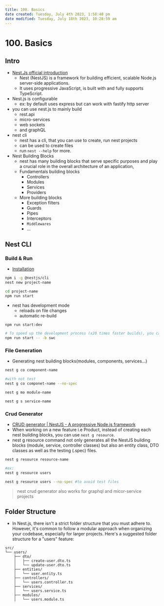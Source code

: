 ```yaml
---
title: 100. Basics
date created: Tuesday, July 4th 2023, 1:58:40 pm
date modified: Tuesday, July 18th 2023, 10:28:59 am
---
```


# 100. Basics

## Intro

- [Nest.Js official introduction](https://docs.nestjs.com/)
	- Nest (NestJS) is a framework for building efficient, scalable Node.js server-side applications.
	- It uses progressive JavaScript, is built with and fully supports TypeScript.
- Nest.js is configurable
	- ex: by default uses express but can work with fastify http server
- you can use nest.js to mainly build
	- rest.api
	- micro-services
	- web sockets
	- and graphQL
- nest cli
	- nest has a cli, that you can use to create, run nest projects
	- can be used to create files
	- run `nest --help` for more.
- Nest Building Blocks
	- nest has many building blocks that serve specific purposes and play a crucial role in the overall architecture of an application,
	- Fundamentals building blocks
		- Controllers
		- Modules
		- Services
		- Providers
	- More building blocks
		- Exception filters
		- Guards
		- Pipes
		- Interceptors
		- `Middlewares`
		- …

## Nest CLI

### Build & Run

- [Installation](https://docs.nestjs.com/#installation)

```sh
npm i -g @nestjs/cli
nest new project-name

cd project-name
npm run start
```

- nest has development mode
	- reloads on file changes
	- automatic re-build

```sh
npm run start:dev

# To speed up the development process (x20 times faster builds), you can use the SWC builder by passing the -b swc flag to the start script, as follows npm 
npm run start -- -b swc
```

### File Generation

- Generating nest building blocks(modules, components, services…)

```sh
nest g co component-name

#with not test
nest g co componet-name --no-spec

nest g mo module-name

nest g s service-name
```

### Crud Generator

- [CRUD generator | NestJS - A progressive Node.js framework](https://docs.nestjs.com/recipes/crud-generator#crud-generator)
- When working on a new feature i.e Product, instead of creating each nest building blocks, you can use `nest g resource`.
- nest g resource command not only generates all the NestJS building blocks (module, service, controller classes) but also an entity class, DTO classes as well as the testing (.spec) files.

```sh
nest g resource resource-name

#ex:
nest g resource users

nest g resource users --no-spec #to avoid test files
```

> nest crud generator also works for graphql and micor-service projects

## Folder Structure

- In Nest.js, there isn't a strict folder structure that you must adhere to. However, it's common to follow a modular approach when organizing your codebase, especially for larger projects. Here's a suggested folder structure for a "users" feature:

```
src/
└── users/
    ├── dto/
    │   ├── create-user.dto.ts
    │   └── update-user.dto.ts
    ├── entities/
    │   └── user.entity.ts
    ├── controllers/
    │   └── users.controller.ts
    ├── services/
    │   └── users.service.ts
    ├── modules/
    │   └── users.module.ts
```
